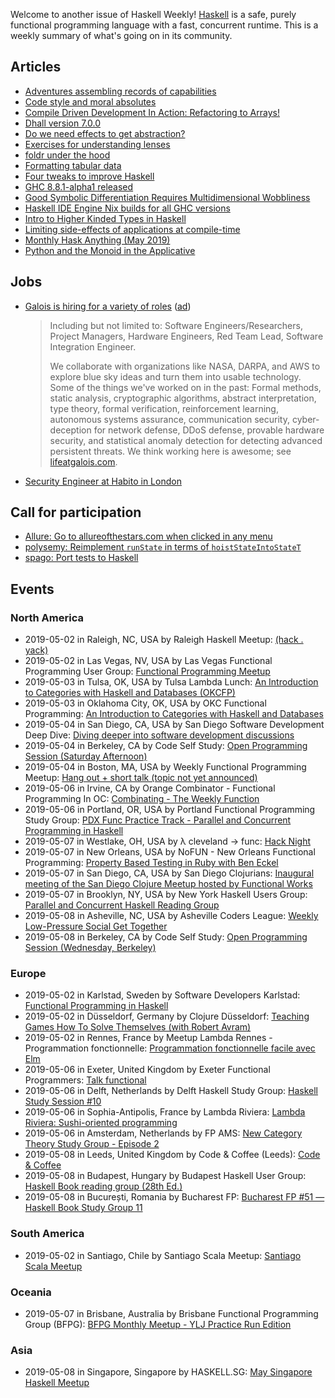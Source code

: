 <!-- 2019-05-02 -->

Welcome to another issue of Haskell Weekly!
[Haskell](https://www.haskell.org) is a safe, purely functional programming language with a fast, concurrent runtime.
This is a weekly summary of what's going on in its community.

## Articles

-   [Adventures assembling records of capabilities](https://discourse.haskell.org/t/adventures-assembling-records-of-capabilities/623?u=taylorfausak)
-   [Code style and moral absolutes](https://byorgey.wordpress.com/2019/04/30/code-style-and-moral-absolutes/)
-   [Compile Driven Development In Action: Refactoring to Arrays!](https://mmhaskell.com/blog/2019/4/29/compile-driven-development-in-action-refactoring-to-arrays)
-   [Dhall version 7.0.0](https://github.com/dhall-lang/dhall-lang/releases/tag/v7.0.0)
-   [Do we need effects to get abstraction?](https://medium.com/barely-functional/do-we-need-effects-to-get-abstraction-7d5dc0edfbef)
-   [Exercises for understanding lenses](https://williamyaoh.com/posts/2019-04-25-lens-exercises.html)
-   [foldr under the hood](https://neilmitchell.blogspot.com/2019/04/foldr-under-hood.html)
-   [Formatting tabular data](http://oleg.fi/gists/posts/2019-04-28-tabular.html)
-   [Four tweaks to improve Haskell](https://medium.com/daml-driven/four-tweaks-to-improve-haskell-b1de9c87f816)
-   [GHC 8.8.1-alpha1 released](https://www.haskell.org/ghc/blog/20190425-ghc-8.8.1-alpha1-released.html)
-   [Good Symbolic Differentiation Requires Multidimensional Wobbliness](https://aearnus.github.io/2019/04/26/good-symbolic-differentiation-requires-multidimensional-wobbliness)
-   [Haskell IDE Engine Nix builds for all GHC versions](https://github.com/Infinisil/all-hies/tree/544ea0c96f66f45cc73b4cc8a54bf6200e599fa7)
-   [Intro to Higher Kinded Types in Haskell](https://medium.com/@patxi/intro-to-higher-kinded-types-in-haskell-df6b719e7a69)
-   [Limiting side-effects of applications at compile-time](https://www.youtube.com/watch?v=XXx9nDc9L5k)
-   [Monthly Hask Anything (May 2019)](https://np.reddit.com/r/haskell/comments/bj5s5u/monthly_hask_anything_may_2019/)
-   [Python and the Monoid in the Applicative](https://typeclasses.com/news/2019-03-applicatives-are-monoidal)

## Jobs

-   [Galois is hiring for a variety of roles](https://galois.com/careers/) ([ad](https://haskellweekly.news/advertising.html))

    > Including but not limited to: Software Engineers/Researchers, Project Managers, Hardware Engineers, Red Team Lead, Software Integration Engineer.
    >
    > We collaborate with organizations like NASA, DARPA, and AWS to explore blue sky ideas and turn them into usable technology. Some of the things we've worked on in the past: Formal methods, static analysis, cryptographic algorithms, abstract interpretation, type theory, formal verification, reinforcement learning, autonomous systems assurance, communication security, cyber-deception for network defense, DDoS defense, provable hardware security, and statistical anomaly detection for detecting advanced persistent threats. We think working here is awesome; see [lifeatgalois.com](https://lifeatgalois.com).

-   [Security Engineer at Habito in London](https://functional.works-hub.com/jobs/security-engineer-in-london-united-kingdom-fe26c)

## Call for participation

-   [Allure: Go to allureofthestars.com when clicked in any menu](https://github.com/AllureOfTheStars/Allure/issues/98)
-   [polysemy: Reimplement `runState` in terms of `hoistStateIntoStateT`](https://github.com/isovector/polysemy/issues/34)
-   [spago: Port tests to Haskell](https://github.com/spacchetti/spago/issues/177)

## Events

### North America

- 2019-05-02 in Raleigh, NC, USA by Raleigh Haskell Meetup: [(hack . yack)](https://www.meetup.com/Raleigh-Haskell-Meetup/events/nsfsnqyzhbdb/)
- 2019-05-02 in Las Vegas, NV, USA by Las Vegas Functional Programming User Group: [Functional Programming Meetup](https://www.meetup.com/las-vegas-functional-programming/events/jkznkqyzhbdb/)
- 2019-05-03 in Tulsa, OK, USA by Tulsa Lambda Lunch: [An Introduction to Categories with Haskell and Databases (OKCFP)](https://www.meetup.com/Tulsa-Lambda-Lunch/events/260399297/)
- 2019-05-03 in Oklahoma City, OK, USA by OKC Functional Programming: [An Introduction to Categories with Haskell and Databases](https://www.meetup.com/OKC-FP/events/260380610/)
- 2019-05-04 in San Diego, CA, USA by San Diego Software Development Deep Dive: [Diving deeper into software development discussions ](https://www.meetup.com/San-Diego-Software-Development-Deep-Dive/events/mtzbkqyzhbgb/)
- 2019-05-04 in Berkeley, CA by Code Self Study: [Open Programming Session (Saturday Afternoon)](https://www.meetup.com/codeselfstudy/events/dkwpzpyzhbgb/)
- 2019-05-04 in Boston, MA, USA by Weekly Functional Programming Meetup: [Hang out + short talk (topic not yet announced)](https://www.meetup.com/Weekly-Functional-Programming-Meetup/events/jcgpwqyzhbgb/)
- 2019-05-06 in Irvine, CA by Orange Combinator - Functional Programming In OC: [Combinating - The Weekly Function](https://www.meetup.com/orange-combinator/events/lxvjrpyzhbjb/)
- 2019-05-06 in Portland, OR, USA by Portland Functional Programming Study Group: [PDX Func Practice Track - Parallel and Concurrent Programming in Haskell](https://www.meetup.com/Portland-Functional-Programming-Study-Group/events/rtfghqyzhbjb/)
- 2019-05-07 in Westlake, OH, USA by λ cleveland -> func: [Hack Night](https://www.meetup.com/%CE%BB-cleveland-func/events/nvqwsqyzhbkb/)
- 2019-05-07 in New Orleans, USA by NoFUN - New Orleans Functional Programming: [Property Based Testing in Ruby with Ben Eckel](https://www.meetup.com/no-fun/events/260512879/)
- 2019-05-07 in San Diego, CA, USA by San Diego Clojurians: [Inaugural meeting of the San Diego Clojure Meetup hosted by Functional Works](https://www.meetup.com/San-Diego-Clojure-Meetup/events/259941637/)
- 2019-05-07 in Brooklyn, NY, USA by New York Haskell Users Group: [Parallel and Concurrent Haskell Reading Group](https://www.meetup.com/NY-Haskell/events/shmktqyzhbkb/)
- 2019-05-08 in Asheville, NC, USA by Asheville Coders League: [Weekly Low-Pressure Social Get Together](https://www.meetup.com/Asheville-Coders-League/events/hplqsqyzhblb/)
- 2019-05-08 in Berkeley, CA by Code Self Study: [Open Programming Session (Wednesday, Berkeley)](https://www.meetup.com/codeselfstudy/events/tzgvnqyzhblb/)

### Europe

- 2019-05-02 in Karlstad, Sweden by Software Developers Karlstad: [Functional Programming in Haskell](https://www.meetup.com/Software-Developers-Karlstad/events/260304550/)
- 2019-05-02 in Düsseldorf, Germany by Clojure Düsseldorf: [Teaching Games How To Solve Themselves (with Robert Avram)](https://www.meetup.com/Clojure-Duesseldorf/events/260458946/)
- 2019-05-02 in Rennes, France by Meetup Lambda Rennes - Programmation fonctionnelle: [Programmation fonctionnelle facile avec Elm](https://www.meetup.com/Meetup-Lambda-Rennes-Programmation-fonctionnelle/events/260430220/)
- 2019-05-06 in Exeter, United Kingdom by Exeter Functional Programmers: [Talk functional](https://www.meetup.com/Exeter-Functional-Programmers/events/nxxtmqyzhbjb/)
- 2019-05-06 in Delft, Netherlands by Delft Haskell Study Group: [Haskell Study Session #10](https://www.meetup.com/Delft-Haskell-Study-Group/events/261038830/)
- 2019-05-06 in Sophia-Antipolis, France by Lambda Riviera: [Lambda Riviera: Sushi-oriented programming](https://www.meetup.com/lambda-riviera/events/spbmjqyzhbcb/)
- 2019-05-06 in Amsterdam, Netherlands by FP AMS: [New Category Theory Study Group - Episode 2](https://www.meetup.com/fp-ams/events/260847969/)
- 2019-05-08 in Leeds, United Kingdom by Code & Coffee (Leeds): [Code & Coffee](https://www.meetup.com/Code-Coffee-Leeds/events/lbrrtlyzhblb/)
- 2019-05-08 in Budapest, Hungary by Budapest Haskell User Group: [Haskell Book reading group (28th Ed.)](https://www.meetup.com/Bp-HUG/events/260531239/)
- 2019-05-08 in București, Romania by Bucharest FP: [Bucharest FP #51 — Haskell Book Study Group 11](https://www.meetup.com/bucharestfp/events/260847609/)

### South America

- 2019-05-02 in Santiago, Chile by Santiago Scala Meetup: [Santiago Scala Meetup](https://www.meetup.com/Santiago-Scala-Meetup/events/hfvtlpyzhbdb/)

### Oceania

- 2019-05-07 in Brisbane, Australia by Brisbane Functional Programming Group (BFPG): [BFPG Monthly Meetup - YLJ Practice Run Edition](https://www.meetup.com/Brisbane-Functional-Programming-Group/events/cfmrwlyzhbsb/)

### Asia

- 2019-05-08 in Singapore, Singapore by HASKELL.SG: [May Singapore Haskell Meetup](https://www.meetup.com/HASKELL-SG/events/260364359/)
